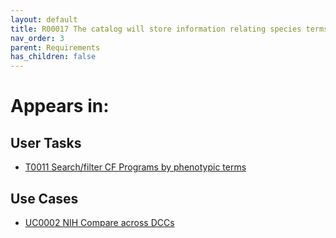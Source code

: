 ```yaml
---
layout: default
title: R00017 The catalog will store information relating species terms to CF programs
nav_order: 3
parent: Requirements
has_children: false
---
```


# Appears in:


## User Tasks

-   [T0011 Search/filter CF Programs by phenotypic terms](../user-tasks/t0011-searchfilter-common-fund-programs-by-phenotypic-terms.md)

## Use Cases

-   [UC0002 NIH Compare across DCCs](../use-cases/multi-compare-custodian.md)
